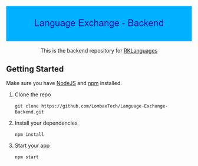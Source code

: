 <!-- Banner -->
<div align="middle">
    <img src="images/banner.png" />
    <p>
        This is the backend repository for <a href="https://rk-languages.netlify.app/">RKLanguages
        </a>
    </p>
</div>

## Getting Started

Make sure you have [NodeJS](https://nodejs.org/) and [npm](https://www.npmjs.com/) installed.

1. Clone the repo

   ```
   git clone https://github.com/LombaxTech/Language-Exchange-Backend.git
   ```

2. Install your dependencies

   ```
   npm install
   ```

3. Start your app

   ```
   npm start
   ```
